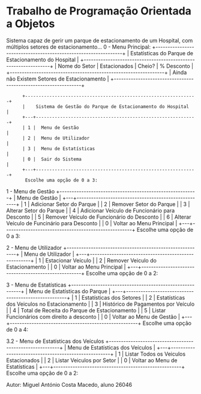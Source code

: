 # Trabalho de Programação Orientada a Objetos 

Sistema capaz de gerir um parque de estacionamento de um Hospital, com múltiplos setores de estacionamento...
  0 - Menu Principal:
          +----------------------------------------------------------------+
          |    Estatísticas do Parque de Estacionamento do Hospital        |
          +----------------------------------------------------------------+
          |      Nome do Setor      |  Estacionados  | Cheio? | % Desconto |
          +----------------------------------------------------------------+
          |           Ainda não Existem Setores de Estacionamento          |
          +----------------------------------------------------------------+
          
          +----------------------------------------------------------------+
          |    Sistema de Gestão do Parque de Estacionamento do Hospital   |
          +---+------------------------------------------------------------+
          | 1 |  Menu de Gestão                                            |
          | 2 |  Menu de Utilizador                                        |
          | 3 |  Menu de Estatísticas                                      |
          | 0 |  Sair do Sistema                                           |
          +---+------------------------------------------------------------+
           Escolhe uma opção de 0 a 3:

  1 - Menu de Gestão
          +---------------------------------------------------------+
          |  Menu de Gestão                                         |
          +---+-----------------------------------------------------+
          | 1 |  Adicionar Setor do Parque                          |
          | 2 |  Remover Setor do Parque                            |
          | 3 |  Alterar Setor do Parque                            |
          | 4 |  Adicionar Veículo de Funcionário para Desconto     |
          | 5 |  Remover Veículo de Funcionário do Desconto         |
          | 6 |  Alterar Veículo de Funcinário para Desconto        |
          | 0 |  Voltar ao Menu Principal                           |
          +---+-----------------------------------------------------+
          Escolhe uma opção de 0 a 3:

  2 - Menu de Utilizador
          +---------------------------------------------------------+
          |  Menu de Utilizador                                     |
          +---+-----------------------------------------------------+
          | 1 |  Estacionar Veículo                                 |
          | 2 |  Remover Veiculo do Estacionamento                  |
          | 0 |  Voltar ao Menu Principal                           |
          +---+-----------------------------------------------------+
          Escolhe uma opção de 0 a 2:</span>

  3 - Menu de Estatísticas
          +---------------------------------------------------------+
          |  Menu de Estatísticas do Parque                         |
          +---+-----------------------------------------------------+
          | 1 |  Estatísticas dos Setores                           |
          | 2 |  Estatísticas dos Veiculos no Estacionamento        |
          | 3 |  Histórico de Pagamentos por Veículo                |
          | 4 |  Total de Receita do Parque de Estacionamento       |
          | 5 |  Listar Funcionários com direito a desconto         |
          | 0 |  Voltar ao Menu de Gestão                           |
          +---+-----------------------------------------------------+
          Escolhe uma opção de 0 a 4:

  3.2 - Menu de Estatísticas dos Veículos
          +---------------------------------------------------------+
          |  Menu de Estatísticas dos Veículos                      |
          +---+-----------------------------------------------------+
          | 1 |  Listar Todos os Veiculos Estacionados              |
          | 2 |  Listar Veiculos por Setor                          |
          | 0 |  Voltar ao Menu de Estatísticas                     |
          +---+-----------------------------------------------------+
          Escolhe uma opção de 0 a 2:



Autor: Miguel António Costa Macedo, aluno 26046
